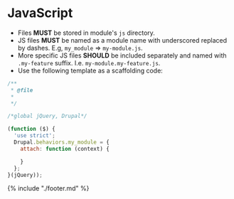 # JavaScript

* Files **MUST** be stored in module's `js` directory.
* JS files **MUST** be named as a module name with underscored replaced by
  dashes. E.g, `my_module` => `my­-module.js`.
* More specific JS files **SHOULD** be included separately and named
  with `.my-feature` suffix. I.e. `my-module.my-feature.js`.
* Use the following template as a scaffolding code:

```javascript
/**
 * @file
 *
 */

/*global jQuery, Drupal*/

(function ($) {
  'use strict';
  Drupal.behaviors.my_module = {
    attach: function (context) {

    }
  };
}(jQuery));
```

{% include "./footer.md" %}
